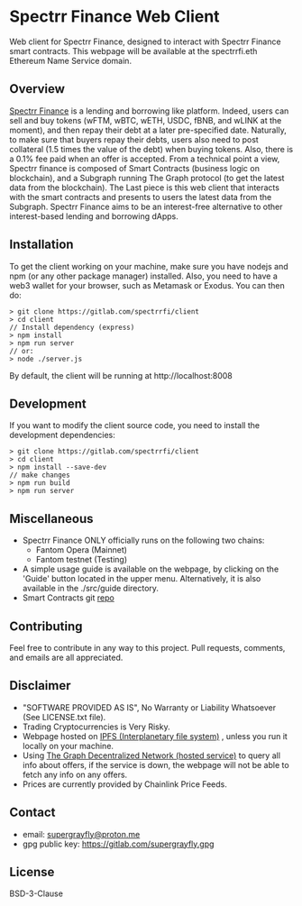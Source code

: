 # Spectrr Finance Web Client

Web client for Spectrr Finance, designed to interact with Spectrr Finance smart contracts. 
This webpage will be available at the spectrrfi.eth Ethereum Name Service domain.

## Overview

<a target="_blank" href="https://ftmscan.com/address/0x05fd70ba0530c9514bd8ee07bb1af81217c7e788">Spectrr Finance</a> is a lending and borrowing like platform. Indeed, users can sell and buy tokens (wFTM, wBTC, wETH, USDC, fBNB, and wLINK at the moment), and then repay their debt at a later pre-specified date. Naturally, to make sure that buyers repay their debts, users also need to post collateral (1.5 times the value of the debt) when buying tokens. Also, there is a 0.1% fee paid when an offer is accepted.
From a technical point a view, Spectrr finance is composed of Smart Contracts (business logic on blockchain), and a Subgraph running The Graph protocol (to get the latest data from the blockchain). The Last piece is this web client that interacts with the smart contracts and presents to users the latest data from the Subgraph.
Spectrr Finance aims to be an interest-free alternative to other interest-based lending and borrowing dApps.

## Installation

To get the client working on your machine, make sure
you have nodejs and npm (or any other package manager) installed. 
Also, you need to have a web3 wallet for your browser,
such as Metamask or Exodus. 
You can then do:

```
> git clone https://gitlab.com/spectrrfi/client
> cd client
// Install dependency (express)
> npm install
> npm run server
// or:
> node ./server.js
```
By default, the client will be running at http://localhost:8008

## Development

If you want to modify the client source code,
you need to install the development dependencies:

```
> git clone https://gitlab.com/spectrrfi/client
> cd client
> npm install --save-dev
// make changes
> npm run build 
> npm run server
```

## Miscellaneous

- Spectrr Finance ONLY officially runs on the following two chains:
  - Fantom Opera (Mainnet)
  - Fantom testnet (Testing)
- A simple usage guide is available on the webpage, 
by clicking on the 'Guide' button located in the upper menu.
Alternatively, it is also available in the ./src/guide directory.
- Smart Contracts git [repo](https://gitlab.com/spectrrfi/contracts)

## Contributing

Feel free to contribute in any way to this project.
Pull requests, comments, and emails are all appreciated.

## Disclaimer

- "SOFTWARE PROVIDED AS IS", No Warranty or Liability Whatsoever (See LICENSE.txt file).
- Trading Cryptocurrencies is Very Risky.
- Webpage hosted on
  <a href="https://docs.ipfs.tech/concepts/what-is-ipfs/"
  target="_blank">IPFS (Interplanetary file system)</a>
  , unless you run it locally on your machine.
- Using
  <a href="https://thegraph.com/docs/en/deploying/hosted-service/"
  target="_blank">The Graph Decentralized Network (hosted service)</a>
  to query all info about offers, if the service is down,
  the webpage will not be able to fetch any info on any offers.
- Prices are currently provided by Chainlink Price Feeds.

## Contact

- email: supergrayfly@proton.me
- gpg public key: https://gitlab.com/supergrayfly.gpg

## License

BSD-3-Clause
